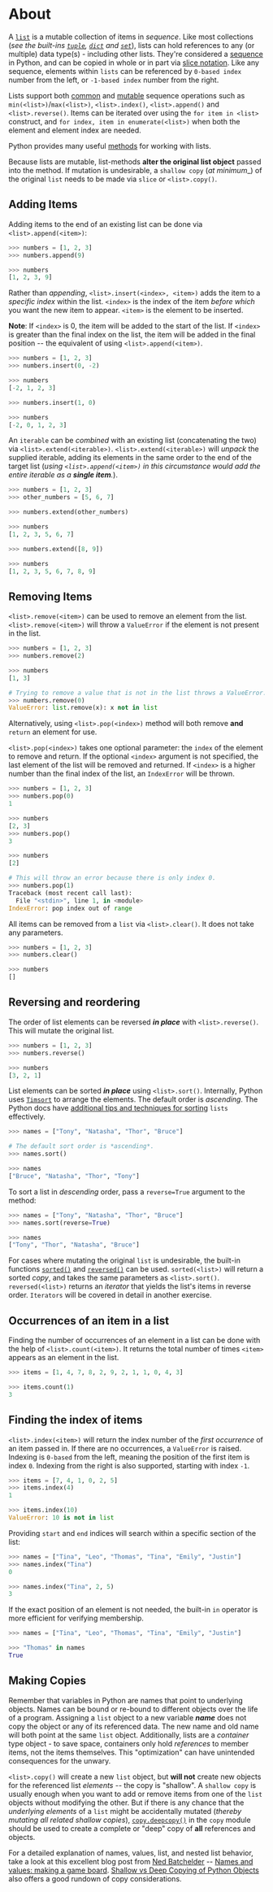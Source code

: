 # About

A [`list`][list] is a mutable collection of items in _sequence_.
 Like most collections (_see the built-ins [`tuple`][tuple], [`dict`][dict] and [`set`][set]_), lists can hold references to any (or multiple) data type(s) - including other lists.
 They're considered a [sequence][sequence type] in Python, and can be copied in whole or in part via [slice notation][slice notation].
Like any sequence, elements within `lists` can be referenced by `0-based index` number from the left, or `-1-based index` number from the right.

Lists support both [common][common sequence operations] and [mutable][mutable sequence operations] sequence operations such as `min(<list>)`/`max(<list>)`, `<list>.index()`, `<list>.append()` and `<list>.reverse()`.
 Items can be iterated over using the `for item in <list>` construct, and `for index, item in enumerate(<list>)` when both the element and element index are needed.

Python provides many useful [methods][list-methods] for working with lists.

 Because lists are mutable, list-methods **alter the original list object** passed into the method.
If mutation is undesirable, a `shallow copy` (_at minimum__) of the original `list` needs to be made via `slice` or `<list>.copy()`.


## Adding Items

Adding items to the end of an existing list can be done via `<list>.append(<item>)`:

```python
>>> numbers = [1, 2, 3]
>>> numbers.append(9)

>>> numbers
[1, 2, 3, 9]
```

Rather than _appending_, `<list>.insert(<index>, <item>)` adds the item to a _specific index_ within the list.
`<index>` is the index of the item _before which_ you want the new item to appear.
`<item>` is the element to be inserted.

**Note**: If `<index>` is 0, the item will be added to the start of the list.
If `<index>` is greater than the final index on the list, the item will be added in the final position -- the equivalent of using `<list>.append(<item>)`.

```python
>>> numbers = [1, 2, 3]
>>> numbers.insert(0, -2)

>>> numbers
[-2, 1, 2, 3]

>>> numbers.insert(1, 0)

>>> numbers
[-2, 0, 1, 2, 3]
```

An `iterable` can be _combined_ with an existing list (concatenating the two) via `<list>.extend(<iterable>)`.
`<list>.extend(<iterable>)` will _unpack_ the supplied iterable, adding its elements in the same order to the end of the target list (_using `<list>.append(<item>)` in this circumstance would add the entire iterable as a **single item**._).


```python
>>> numbers = [1, 2, 3]
>>> other_numbers = [5, 6, 7]

>>> numbers.extend(other_numbers)

>>> numbers
[1, 2, 3, 5, 6, 7]

>>> numbers.extend([8, 9])

>>> numbers
[1, 2, 3, 5, 6, 7, 8, 9]
```


## Removing Items

`<list>.remove(<item>)` can be used to remove an element from the list.
 `<list>.remove(<item>)` will throw a `ValueError` if the element is not present in the list.


```python
>>> numbers = [1, 2, 3]
>>> numbers.remove(2)

>>> numbers
[1, 3]

# Trying to remove a value that is not in the list throws a ValueError.
>>> numbers.remove(0)
ValueError: list.remove(x): x not in list
```

Alternatively, using `<list>.pop(<index>)` method will both remove **and** `return` an element for use.

`<list>.pop(<index>)` takes one optional parameter: the `index` of the element to remove and return.
If the optional `<index>` argument is not specified, the last element of the list will be removed and returned.
If `<index>` is a higher number than the final index of the list, an `IndexError` will be thrown.


```python
>>> numbers = [1, 2, 3]
>>> numbers.pop(0)
1

>>> numbers
[2, 3]
>>> numbers.pop()
3

>>> numbers
[2]

# This will throw an error because there is only index 0.
>>> numbers.pop(1)
Traceback (most recent call last):
  File "<stdin>", line 1, in <module>
IndexError: pop index out of range
```

All items can be removed from a `list` via `<list>.clear()`. It does not take any parameters.


```python
>>> numbers = [1, 2, 3]
>>> numbers.clear()

>>> numbers
[]
```


## Reversing and reordering

The order of list elements can be reversed  _**in place**_ with `<list>.reverse()`. This will mutate the original list.


```python
>>> numbers = [1, 2, 3]
>>> numbers.reverse()

>>> numbers
[3, 2, 1]
```

List elements can be sorted _**in place**_ using `<list>.sort()`.
 Internally, Python uses [`Timsort`][timsort] to arrange the elements.
 The default order is _ascending_.
 The Python docs have [additional tips and techniques for sorting][sorting how to] `lists` effectively.


```python
>>> names = ["Tony", "Natasha", "Thor", "Bruce"]

# The default sort order is *ascending*.
>>> names.sort()

>>> names
["Bruce", "Natasha", "Thor", "Tony"]
```

To sort a list in _descending_ order, pass a `reverse=True` argument to the method:


```python
>>> names = ["Tony", "Natasha", "Thor", "Bruce"]
>>> names.sort(reverse=True)

>>> names
["Tony", "Thor", "Natasha", "Bruce"]
```


For cases where mutating the original `list` is undesirable, the built-in functions [`sorted()`][sorted] and [`reversed()`][reversed] can be used.
 `sorted(<list>)` will return a sorted _copy_, and takes the same parameters as `<list>.sort()`.
 `reversed(<list>)` returns an _iterator_ that yields the list's items in reverse order.
 `Iterators` will be covered in detail in another exercise.


## Occurrences of an item in a list

Finding the number of occurrences of an element in a list can be done with the help of `<list>.count(<item>)`.
 It returns the total number of times `<item>` appears as an element in the list.


```python
>>> items = [1, 4, 7, 8, 2, 9, 2, 1, 1, 0, 4, 3]

>>> items.count(1)
3
```


## Finding the index of items

`<list>.index(<item>)` will return the index number of the _first occurrence_ of an item passed in.
 If there are no occurrences, a `ValueError` is raised.
 Indexing is `0-based` from the left, meaning the position of the first item is index `0`.
 Indexing from the right is also supported, starting with index `-1`.


```python
>>> items = [7, 4, 1, 0, 2, 5]
>>> items.index(4)
1

>>> items.index(10)
ValueError: 10 is not in list
```

Providing `start` and `end` indices will search within a specific section of the list:


```python
>>> names = ["Tina", "Leo", "Thomas", "Tina", "Emily", "Justin"]
>>> names.index("Tina")
0

>>> names.index("Tina", 2, 5)
3
```

If the exact position of an element is not needed, the built-in `in` operator is more efficient for verifying membership.


```python
>>> names = ["Tina", "Leo", "Thomas", "Tina", "Emily", "Justin"]

>>> "Thomas" in names
True
```


## Making Copies

Remember that variables in Python are names that point to underlying objects.
 Names can be bound or re-bound to different objects over the life of a program.
 Assigning a `list` object to a new variable _**name**_ does not copy the object or any of its referenced data.
 The new name and old name will both point at the same `list` object.
 Additionally, lists are a _container_ type object - to save space, containers only hold _references_ to member items, not the items themselves.
 This "optimization" can have unintended consequences for the unwary.

`<list>.copy()` will create a new `list` object, but **will not** create new objects for the referenced list _elements_ -- the copy is "shallow".
 A `shallow copy` is usually enough when you want to add or remove items from one of the `list` objects without modifying the other.
 But if there is any chance that the _underlying elements_ of a `list` might be accidentally mutated (_thereby mutating all related shallow copies_), [`copy.deepcopy()`][deepcopy] in the `copy` module should be used to create a complete or "deep" copy of **all** references and objects.

For a detailed explanation of names, values, list, and nested list behavior, take a look at this excellent blog post from [Ned Batchelder][ned batchelder] -- [Names and values: making a game board][names and values].
 [Shallow vs Deep Copying of Python Objects][shallow vs deep] also offers a good rundown of copy considerations.


[common sequence operations]: https://docs.python.org/3/library/stdtypes.html#common-sequence-operations
[deepcopy]: https://docs.python.org/3/library/copy.html
[dict]: https://docs.python.org/3/library/stdtypes.html#dict
[list-methods]: https://docs.python.org/3/tutorial/datastructures.html#more-on-lists
[list]: https://docs.python.org/3/library/stdtypes.html#list
[mutable sequence operations]: https://docs.python.org/3/library/stdtypes.html#typesseq-mutable
[names and values]: https://nedbatchelder.com/blog/201308/names_and_values_making_a_game_board.html
[ned batchelder]: https://nedbatchelder.com/
[reversed]: https://docs.python.org/3/library/functions.html#reversed
[sequence type]: https://docs.python.org/3/library/stdtypes.html#sequence-types-list-tuple-range
[set]: https://docs.python.org/3/library/stdtypes.html#set
[shallow vs deep]: https://realpython.com/copying-python-objects/
[slice notation]: https://docs.python.org/3/reference/expressions.html#slicings
[sorted]: https://docs.python.org/3/library/functions.html#sorted
[sorting how to]: https://docs.python.org/3/howto/sorting.html
[timsort]: https://en.wikipedia.org/wiki/Timsort
[tuple]: https://docs.python.org/3/library/stdtypes.html#tuple
